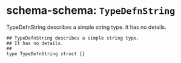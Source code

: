 # schema-schema: `TypeDefnString`

TypeDefnString describes a simple string type.
It has no details.


```ipldsch
## TypeDefnString describes a simple string type.
## It has no details.
##
type TypeDefnString struct {}
```
